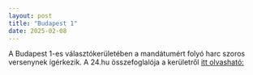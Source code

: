 ```yaml
---
layout: post
title: "Budapest 1"
date: 2025-02-08
---
```


A Budapest 1-es választókerületében a mandátumért folyó harc szoros versenynek ígérkezik. A 24.hu összefoglalója a kerületről [itt olvasható:](https://24.hu/csatater)


